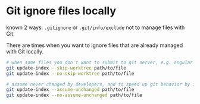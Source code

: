# Git ignore files locally

known 2 ways: `.gitignore` or `.git/info/exclude` not to manage files with Git.

There are times when you want to ignore files that are already managed with Git locally.

```bash
# when some files you don't want to submit to git server, e.g. angular proxy.js since proxy url is shifting heavily during development
git update-index --skip-worktree path/to/file
git update-index --no-skip-worktree path/to/file

# assume never changed by developers, and to speed up git behavior by ignoring unnecessary files. e.g. node_modules. of course it's usually in .gitignore
git update-index --assume-unchanged path/to/file
git update-index --no-assume-unchanged path/to/file
```
